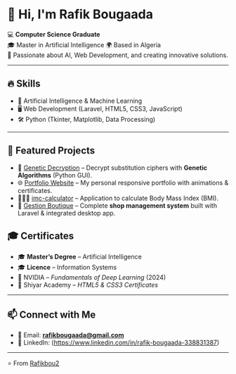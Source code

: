 # 👋 Hi, I'm Rafik Bougaada  

💻 **Computer Science Graduate**  
🎓 Master in Artificial Intelligence 
🌍 Based in Algeria  
🚀 Passionate about AI, Web Development, and creating innovative solutions.  

---

## 🔥 Skills
- 🤖 Artificial Intelligence & Machine Learning  
- 🖥️ Web Development (Laravel, HTML5, CSS3, JavaScript)  
- 🛠️ Python (Tkinter, Matplotlib, Data Processing)  

---

## 📂 Featured Projects
- 🔐 [Genetic Decryption](https://github.com/Rafikbou2/genetic-decryption) – Decrypt substitution ciphers with **Genetic Algorithms** (Python GUI).  
- 🌐 [Portfolio Website](https://github.com/Rafikbou2/portfolio) – My personal responsive portfolio with animations & certificates.  
- 🏋🏼‍♀️ [imc-calculator](https://github.com/Rafikbou2/imc-calculator) – Application to calculate Body Mass Index (BMI).  
- 🛒 [Gestion Boutique](https://github.com/Rafikbou2/gestion-boutique) – Complete **shop management system** built with Laravel & integrated desktop app.  


## 🎓 Certificates
- 🎓 **Master’s Degree** – Artificial Intelligence 
- 🎓 **Licence** – Information Systems  
- 📜 NVIDIA – *Fundamentals of Deep Learning* (2024)  
- 📜 Shiyar Academy – *HTML5 & CSS3 Certificates*  

---

## 📫 Connect with Me
- 📧 Email: **rafikbougaada@gmail.com**  
- 💼 LinkedIn: (https://www.linkedin.com/in/rafik-bougaada-338831387)  


---
⭐️ From [Rafikbou2](https://github.com/Rafikbou2)

